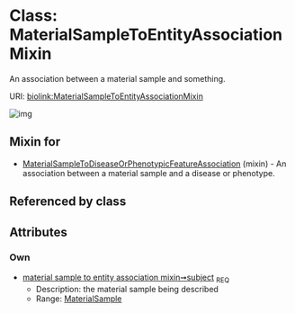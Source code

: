 
# Class: MaterialSampleToEntityAssociationMixin


An association between a material sample and something.

URI: [biolink:MaterialSampleToEntityAssociationMixin](https://w3id.org/biolink/vocab/MaterialSampleToEntityAssociationMixin)


![img](http://yuml.me/diagram/nofunky;dir:TB/class/[MaterialSample]<subject%201..1-%20[MaterialSampleToEntityAssociationMixin],[MaterialSampleToDiseaseOrPhenotypicFeatureAssociation]uses%20-.->[MaterialSampleToEntityAssociationMixin],[MaterialSampleToDiseaseOrPhenotypicFeatureAssociation],[MaterialSample])

## Mixin for

 * [MaterialSampleToDiseaseOrPhenotypicFeatureAssociation](MaterialSampleToDiseaseOrPhenotypicFeatureAssociation.md) (mixin)  - An association between a material sample and a disease or phenotype.

## Referenced by class


## Attributes


### Own

 * [material sample to entity association mixin➞subject](material_sample_to_entity_association_mixin_subject.md)  <sub>REQ</sub>
     * Description: the material sample being described
     * Range: [MaterialSample](MaterialSample.md)

